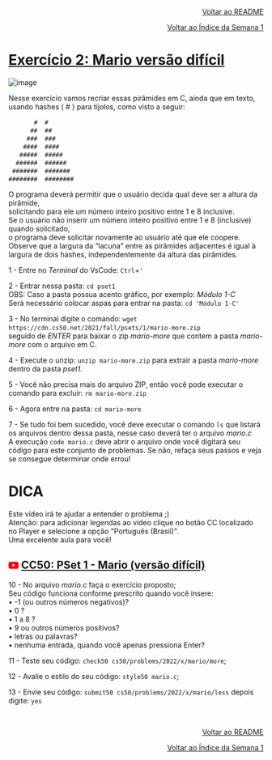 <p align="right">
   <a href="https://patyfil.github.io/cs50-cc50-harvard/">Voltar ao README</a>
</p>
<p align="right">
   <a href="https://patyfil.github.io/cs50-cc50-harvard/1-C.html">Voltar ao Índice da Semana 1</a>
</p>

# [Exercício 2: Mario versão difícil](https://cs50.harvard.edu/x/2022/psets/1/mario/more/)   

![image](https://user-images.githubusercontent.com/41968938/206063279-53dfd7d3-eb04-4d63-97a2-4718d38bcdb7.png)  

Nesse exercício vamos recriar essas pirâmides em C, ainda que em texto, usando hashes ( # ) para tijolos, como visto a seguir:  

```
       #  #
      ##  ##
     ###  ###
    ####  ####
   #####  #####
  ######  ######
 #######  #######
########  ########
```

O programa deverá permitir que o usuário decida qual deve ser a altura da pirâmide,  
solicitando para ele um número inteiro positivo entre 1 e 8 inclusive.  
Se o usuário não inserir um número inteiro positivo entre 1 e 8 (inclusive) quando solicitado,  
o programa deve solicitar novamente ao usuário até que ele coopere.  
Observe que a largura da “lacuna” entre as pirâmides adjacentes é igual à largura de dois hashes, independentemente da altura das pirâmides. 

1 - Entre no *Terminal* do VsCode: `Ctrl`+`'`  

2 - Entrar nessa pasta: `cd pset1`  
OBS: Caso a pasta possua acento gráfico, por exemplo: *Módulo 1-C*  
Será necessário colocar aspas para entrar na pasta: `cd 'Módulo 1-C'`  

3 - No terminal digite o comando: `wget https://cdn.cs50.net/2021/fall/psets/1/mario-more.zip`  
seguido de *ENTER* para baixar o zip *mario-more* que contem a pasta *mario-more* com o arquivo em C.  

4 - Execute o unzip: `unzip mario-more.zip` para extrair a pasta *mario-more* dentro da pasta *pset1*.  

5 - Você não precisa mais do arquivo ZIP, então você pode executar o comando para excluir: `rm mario-more.zip`  

6 - Agora entre na pasta: `cd mario-more`  

7 - Se tudo foi bem sucedido, você deve executar o comando `ls` que listará os arquivos dentro dessa pasta, nesse caso deverá ter o arquivo *mario.c*  
A execução `code mario.c` deve abrir o arquivo onde você digitará seu código para este conjunto de problemas. Se não, refaça seus passos e veja se consegue determinar onde errou!

# DICA  

Este vídeo irá te ajudar a entender o problema ;)  
Atenção: para adicionar legendas ao vídeo clique no botão CC localizado no Player e selecione a opção "Português (Brasil)".  
Uma excelente aula para você!  
## <img src="../assets/youtube.svg" width=20 /> [CC50: PSet 1 - Mario (versão difícil)](https://www.youtube.com/watch?v=c0QS46ieiu4)  

10 - No arquivo *mario.c* faça o exercício proposto;   
Seu código funciona conforme prescrito quando você insere:  
•	-1 (ou outros números negativos)?  
•	0 ?  
•	1 a 8 ?  
•	9 ou outros números positivos?  
•	letras ou palavras?  
•	nenhuma entrada, quando você apenas pressiona Enter?  

11 - Teste seu código: `check50 cs50/problems/2022/x/mario/more`;  

12 - Avalie o estilo do seu código: `style50 mario.c`;  

13 - Envie seu código: `submit50 cs50/problems/2022/x/mario/less` depois digite: `yes`  

<br>

<p align="right">
   <a href="https://patyfil.github.io/cs50-cc50-harvard/">Voltar ao README</a>
</p>
<p align="right">
   <a href="https://patyfil.github.io/cs50-cc50-harvard/1-C.html">Voltar ao Índice da Semana 1</a>
</p>
